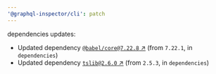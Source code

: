 ```yaml
---
'@graphql-inspector/cli': patch
---
```

dependencies updates:
  - Updated dependency [`@babel/core@7.22.8` ↗︎](https://www.npmjs.com/package/@babel/core/v/7.22.8)
    (from `7.22.1`, in `dependencies`)
  - Updated dependency [`tslib@2.6.0` ↗︎](https://www.npmjs.com/package/tslib/v/2.6.0) (from
    `2.5.3`, in `dependencies`)

